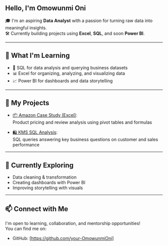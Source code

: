 ## Hello, I'm Omowunmi Oni 

🎓 I'm an aspiring **Data Analyst** with a passion for turning raw data into meaningful insights.  
🛠️ Currently building projects using **Excel**, **SQL**, and soon **Power BI**.

---

## 🧠 What I'm Learning

- 📌 SQL for data analysis and querying business datasets  
- 📊 Excel for organizing, analyzing, and visualizing data  
- 📈 Power BI for dashboards and data storytelling

---

## 📁 My Projects

- [📦 Amazon Case Study (Excel)](https://github.com/your-username/dsa-amazon-case-study):  
  Product pricing and review analysis using pivot tables and formulas

- [🛍️ KMS SQL Analysis](https://github.com/your-username/kms-sql-project):  
  SQL queries answering key business questions on customer and sales performance

---

## 🌱 Currently Exploring

- Data cleaning & transformation  
- Creating dashboards with Power BI  
- Improving storytelling with visuals

---

## 📫 Connect with Me

I'm open to learning, collaboration, and mentorship opportunities!  
You can find me on:
- GitHub: [https://github.com/your-OmowunmiOni]
